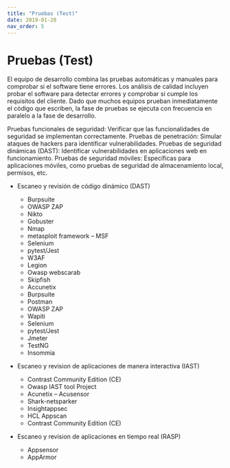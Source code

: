 ```yaml
---
title: "Pruebas (Test)"
date: 2019-01-20
nav_order: 5
---
```


# Pruebas (Test)
El equipo de desarrollo combina las pruebas automáticas y manuales para comprobar si el software tiene errores. Los análisis de calidad incluyen probar el software para detectar errores y comprobar si cumple los requisitos del cliente. Dado que muchos equipos prueban inmediatamente el código que escriben, la fase de pruebas se ejecuta con frecuencia en paralelo a la fase de desarrollo.

Pruebas funcionales de seguridad: Verificar que las funcionalidades de seguridad se implementan correctamente.
Pruebas de penetración: Simular ataques de hackers para identificar vulnerabilidades.
Pruebas de seguridad dinámicas (DAST): Identificar vulnerabilidades en aplicaciones web en funcionamiento.
Pruebas de seguridad móviles: Específicas para aplicaciones móviles, como pruebas de seguridad de almacenamiento local, permisos, etc.

-	Escaneo y revisión de código dinámico (DAST)
    -	Burpsuite
    -	OWASP ZAP
    -	Nikto
    -	Gobuster
    -	Nmap
    -	 metasploit  framework – MSF
    -	Selenium
    -	pytest/Jest
    -	W3AF
    -	Legion
    -	Owasp webscarab
    -	Skipfish
    -	Accunetix
    -	Burpsuite
    -	Postman
    -	OWASP ZAP
    -	Wapiti
    -	Selenium
    -	pytest/Jest
    -	Jmeter
    -	TestNG
    -	Insommia

-	Escaneo y revision de aplicaciones de manera interactiva (IAST)
    -	Contrast Community Edition (CE)
    -	Owasp IAST tool Project
    -	Acunetix – Acusensor
    -	Shark-netsparker
    -	Insightappsec
    -	HCL Appscan
    -	Contrast Community Edition (CE)

-	Escaneo y revision de aplicaciones en tiempo real (RASP)
    -	Appsensor
    -	AppArmor

